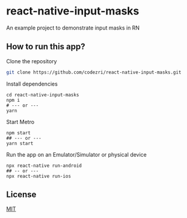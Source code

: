 # react-native-input-masks
An example project to demonstrate input masks in RN


## How to run this app?

Clone the repository

```bash
git clone https://github.com/codezri/react-native-input-masks.git
```

Install dependencies

```
cd react-native-input-masks
npm i
# --- or ---
yarn
```

Start Metro

```
npm start
## --- or ---
yarn start
```

Run the app on an Emulator/Simulator or physical device

```
npx react-native run-android
## -- or ---
npx react-native run-ios
```

## License

[MIT](LICENSE)
